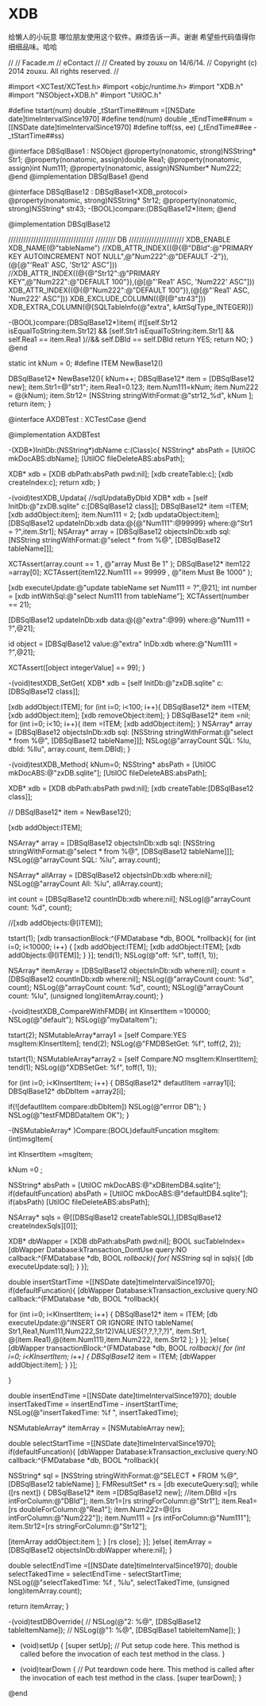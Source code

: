 # XDB

给懒人的小玩意
哪位朋友使用这个软件。麻烦告诉一声。谢谢
希望些代码值得你细细品味。哈哈


//
//  Facade.m
//  eContact
//
//  Created by zouxu on 14/6/14.
//  Copyright (c) 2014 zouxu. All rights reserved.
//

#import <XCTest/XCTest.h>
#import <objc/runtime.h>
#import "XDB.h"
#import "NSObject+XDB.h"
#import "UtilOC.h"

#define tstart(num) double _tStartTime##num =[[NSDate date]timeIntervalSince1970]
#define tend(num) double _tEndTime##num =[[NSDate date]timeIntervalSince1970]
#define toff(ss, ee) (_tEndTime##ee - _tStartTime##ss)

@interface DBSqlBase1 : NSObject
@property(nonatomic, strong)NSString* Str1;
@property(nonatomic, assign)double  Rea1;
@property(nonatomic, assign)int  Num111;
@property(nonatomic, assign)NSNumber*  Num222;
@end
@implementation DBSqlBase1
@end

@interface DBSqlBase12 : DBSqlBase1<XDB_protocol>
@property(nonatomic, strong)NSString* Str12;
@property(nonatomic, strong)NSString* str43;
-(BOOL)compare:(DBSqlBase12*)item;
@end

@implementation DBSqlBase12

//////////////////////////////////
//////// DB //////////////////////
XDB_ENABLE
XDB_NAME(@"tableName")
//XDB_ATTR_INDEX((@{@"DBId":@"PRIMARY KEY AUTOINCREMENT NOT NULL",@"Num222":@"DEFAULT -2"}),(@[@"'Rea1' ASC, 'Str12' ASC"]))
//XDB_ATTR_INDEX((@{@"Str12":@"PRIMARY KEY",@"Num222":@"DEFAULT 100"}),(@[@"'Rea1' ASC, 'Num222' ASC"]))
XDB_ATTR_INDEX((@{@"Num222":@"DEFAULT 100"}),(@[@"'Rea1' ASC, 'Num222' ASC"]))
XDB_EXCLUDE_COLUMN((@[@"str43"]))
XDB_EXTRA_COLUMN(@[SQLTableInfo(@"extra", kAttSqlType_INTEGER)])

-(BOOL)compare:(DBSqlBase12*)item{
if([self.Str12 isEqualToString:item.Str12] &&
[self.Str1 isEqualToString:item.Str1] &&
self.Rea1 == item.Rea1 )//&& self.DBId == self.DBId
return YES;
return NO;
}
@end

static int kNum = 0;
#define ITEM NewBase12()

DBSqlBase12* NewBase12(){
kNum++;
DBSqlBase12* item = [DBSqlBase12 new];
item.Str1=@"str1";
item.Rea1=0.123;
item.Num111=kNum;
item.Num222 = @(kNum);
item.Str12= [NSString stringWithFormat:@"str12_%d", kNum ];
return item;
}


@interface AXDBTest : XCTestCase
@end

@implementation AXDBTest


-(XDB*)InitDb:(NSString*)dbName c:(Class)c{
NSString* absPath = [UtilOC  mkDocABS:dbName];
[UtilOC fileDeleteABS:absPath];

XDB* xdb =  [XDB dbPath:absPath pwd:nil];
[xdb createTable:c];
[xdb createIndex:c];
return xdb;
}

-(void)testXDB_Updata{
//sqlUpdataByDbId
XDB* xdb = [self InitDb:@"zxDB.sqlite" c:[DBSqlBase12 class]];
DBSqlBase12* item =ITEM;
[xdb addObject:item];
item.Num111 = 2;
[xdb updataObject:item];
[DBSqlBase12 updateInDb:xdb data:@{@"Num111":@99999} where:@"Str1 = ?",item.Str1];
NSArray* array = [DBSqlBase12 objectsInDb:xdb sql: [NSString stringWithFormat:@"select * from %@", [DBSqlBase12 tableName]]];

XCTAssert(array.count == 1 , @"array Must Be 1" );
DBSqlBase12* item122 =array[0];
XCTAssert(item122.Num111 == 99999 , @"item Must Be 1000" );

[xdb executeUpdate:@"update tableName set Num111 = ?",@21];
int number = [xdb intWithSql:@"select Num111 from tableName"];
XCTAssert(number == 21);

[DBSqlBase12 updateInDb:xdb data:@{@"extra":@99} where:@"Num111 = ?",@21];

id object = [DBSqlBase12 value:@"extra" InDb:xdb where:@"Num111 = ?",@21];

XCTAssert([object integerValue] == 99);
}

-(void)testXDB_SetGet{
XDB* xdb = [self InitDb:@"zxDB.sqlite" c:[DBSqlBase12 class]];

[xdb addObject:ITEM];
for (int i=0; i<100; i++){
DBSqlBase12* item =ITEM;
[xdb addObject:item];
[xdb removeObject:item];
}
DBSqlBase12* item =nil;
for (int i=0; i<10; i++){
item =ITEM;
[xdb addObject:item];
}
NSArray* array = [DBSqlBase12 objectsInDb:xdb sql: [NSString stringWithFormat:@"select * from %@", [DBSqlBase12 tableName]]];
NSLog(@"arrayCount SQL: %lu,  dbId: %llu",  array.count, item.DBId);
}


-(void)testXDB_Method{
kNum=0;
NSString* absPath = [UtilOC  mkDocABS:@"zxDB.sqlite"];
[UtilOC fileDeleteABS:absPath];

XDB* xdb =  [XDB dbPath:absPath pwd:nil];
[xdb createTable:[DBSqlBase12 class]]; 

//    DBSqlBase12* item = NewBase12();

[xdb addObject:ITEM];

NSArray* array = [DBSqlBase12 objectsInDb:xdb sql: [NSString stringWithFormat:@"select * from %@", [DBSqlBase12 tableName]]];
NSLog(@"arrayCount SQL: %lu",  array.count);

NSArray* allArray =  [DBSqlBase12 objectsInDb:xdb where:nil];
NSLog(@"arrayCount All: %lu",  allArray.count);

int count = [DBSqlBase12  countInDb:xdb where:nil];
NSLog(@"arrayCount count: %d", count);

//[xdb addObjects:@[ITEM]];

tstart(1);
[xdb transactionBlock:^(FMDatabase *db, BOOL *rollback){
for (int i=0; i<10000; i++) {
[xdb addObject:ITEM];
[xdb addObject:ITEM];
[xdb addObjects:@[ITEM]];
}
}];
tend(1);
NSLog(@"off: %f", toff(1, 1));

NSArray*   itemArray =  [DBSqlBase12 objectsInDb:xdb  where:nil];
count = [DBSqlBase12  countInDb:xdb where:nil];
NSLog(@"arrayCount count: %d", count);
NSLog(@"arrayCount count: %d", count);
NSLog(@"arrayCount count: %lu", (unsigned long)itemArray.count);
}

-(void)testXDB_CompareWithFMDB{
int KInsertItem =100000;
NSLog(@"default");
NSLog(@"myDataItem");

tstart(2);
NSMutableArray*array1 = [self Compare:YES msgItem:KInsertItem];
tend(2);
NSLog(@"FMDBSetGet: %f", toff(2, 2));

tstart(1);
NSMutableArray*array2 = [self Compare:NO msgItem:KInsertItem];
tend(1);
NSLog(@"XDBSetGet: %f", toff(1, 1));

for (int i=0; i<KInsertItem; i++) {
DBSqlBase12* defautlItem =array1[i];
DBSqlBase12* dbDbItem =array2[i];

if(![defautlItem compare:dbDbItem])
NSLog(@"errror DB");
}
NSLog(@"testFMDBDataItem OK");
}

-(NSMutableArray* )Compare:(BOOL)defaultFuncation msgItem:(int)msgItem{

int KInsertItem =msgItem;

kNum =0 ;


NSString* absPath = [UtilOC  mkDocABS:@"xDBitemDB4.sqlite"];
if(defaultFuncation)
absPath = [UtilOC  mkDocABS:@"defaultDB4.sqlite"];
if(absPath)
[UtilOC fileDeleteABS:absPath];


NSArray* sqls = @[[DBSqlBase12 createTableSQL],[DBSqlBase12 createIndexSqls][0]];


XDB* dbWapper =  [XDB dbPath:absPath pwd:nil];
BOOL sucTableIndex= [dbWapper Database:kTransaction_DontUse
query:NO
callback:^(FMDatabase *db, BOOL *rollback){
for( NSString* sql in sqls){
[db executeUpdate:sql];
}
}];


double insertStartTime =[[NSDate date]timeIntervalSince1970];
if(defaultFuncation){
[dbWapper Database:kTransaction_exclusive
query:NO
callback:^(FMDatabase *db, BOOL *rollback){

for (int i=0; i<KInsertItem; i++) {
DBSqlBase12* item = ITEM;
[db executeUpdate:@"INSERT OR IGNORE INTO tableName( Str1,Rea1,Num111,Num222,Str12)VALUES(?,?,?,?,?)", item.Str1, @(item.Rea1),@(item.Num111),item.Num222,  item.Str12 ];
}
}];
}else{
[dbWapper transactionBlock:^(FMDatabase *db, BOOL *rollback){
for (int i=0; i<KInsertItem; i++) {
DBSqlBase12* item = ITEM;
[dbWapper addObject:item];
}
}];

}

double insertEndTime =[[NSDate date]timeIntervalSince1970];
double insertTakedTime = insertEndTime - insertStartTime;
NSLog(@"insertTakedTime: %f ", insertTakedTime);


NSMutableArray* itemArray =  [NSMutableArray new];

double selectStartTime =[[NSDate date]timeIntervalSince1970];
if(defaultFuncation){
[dbWapper Database:kTransaction_exclusive
query:NO
callback:^(FMDatabase *db, BOOL *rollback){

NSString* sql = [NSString stringWithFormat:@"SELECT * FROM %@",[DBSqlBase12 tableName] ];
FMResultSet* rs = [db executeQuery:sql];
while ([rs next]) {
DBSqlBase12* item =[DBSqlBase12 new];
//item.DBId =[rs intForColumn:@"DBId"];
item.Str1=[rs stringForColumn:@"Str1"];
item.Rea1=[rs doubleForColumn:@"Rea1"];
item.Num222=@([rs intForColumn:@"Num222"]);
item.Num111 = [rs intForColumn:@"Num111"];
item.Str12=[rs stringForColumn:@"Str12"];

[itemArray addObject:item ];
}
[rs close];
}];
}else{
itemArray =  [DBSqlBase12 objectsInDb:dbWapper  where:nil];
}

double selectEndTime =[[NSDate date]timeIntervalSince1970];
double selectTakedTime = selectEndTime - selectStartTime;
NSLog(@"selectTakedTime: %f , %lu", selectTakedTime, (unsigned long)itemArray.count);

return itemArray;
}


-(void)testDBOverride{
//    NSLog(@"2: %@",   [DBSqlBase12 tableItemName]);
//    NSLog(@"1: %@",   [DBSqlBase1 tableItemName]);
}


- (void)setUp
{
[super setUp];
// Put setup code here. This method is called before the invocation of each test method in the class.
}

- (void)tearDown
{
// Put teardown code here. This method is called after the invocation of each test method in the class.
[super tearDown];
}

@end

